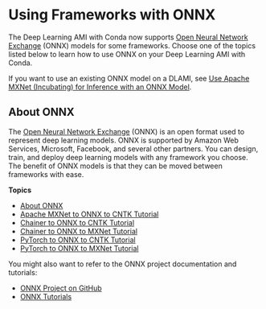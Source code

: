 # Using Frameworks with ONNX<a name="onnx"></a>

The Deep Learning AMI with Conda now supports [Open Neural Network Exchange](http://onnx.ai/) \(ONNX\) models for some frameworks\. Choose one of the topics listed below to learn how to use ONNX on your Deep Learning AMI with Conda\.

If you want to use an existing ONNX model on a DLAMI, see [Use Apache MXNet \(Incubating\) for Inference with an ONNX Model](tutorial-mxnet-inference-onnx.md)\.

## About ONNX<a name="onnx-about"></a>

The [Open Neural Network Exchange](http://onnx.ai/) \(ONNX\) is an open format used to represent deep learning models\. ONNX is supported by Amazon Web Services, Microsoft, Facebook, and several other partners\. You can design, train, and deploy deep learning models with any framework you choose\. The benefit of ONNX models is that they can be moved between frameworks with ease\.

**Topics**
+ [About ONNX](#onnx-about)
+ [Apache MXNet to ONNX to CNTK Tutorial](tutorial-onnx-mxnet-cntk.md)
+ [Chainer to ONNX to CNTK Tutorial](tutorial-onnx-chainer-cntk.md)
+ [Chainer to ONNX to MXNet Tutorial](tutorial-onnx-chainer-mxnet.md)
+ [PyTorch to ONNX to CNTK Tutorial](tutorial-onnx-pytorch-cntk.md)
+ [PyTorch to ONNX to MXNet Tutorial](tutorial-onnx-pytorch-mxnet.md)

You might also want to refer to the ONNX project documentation and tutorials:
+ [ONNX Project on GitHub](https://github.com/onnx/onnx)
+ [ONNX Tutorials](https://github.com/onnx/tutorials)